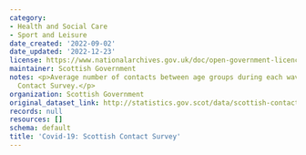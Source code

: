 ```yaml
---
category:
- Health and Social Care
- Sport and Leisure
date_created: '2022-09-02'
date_updated: '2022-12-23'
license: https://www.nationalarchives.gov.uk/doc/open-government-licence/version/3/
maintainer: Scottish Government
notes: <p>Average number of contacts between age groups during each wave of the Scottish
  Contact Survey.</p>
organization: Scottish Government
original_dataset_link: http://statistics.gov.scot/data/scottish-contact-survey-contact-matrices
records: null
resources: []
schema: default
title: 'Covid-19: Scottish Contact Survey'
---
```

